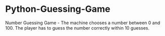 # Python-Guessing-Game
Number Guessing Game - The machine chooses a number between 0 and 100. The player has to guess the number correctly within 10 guesses.
